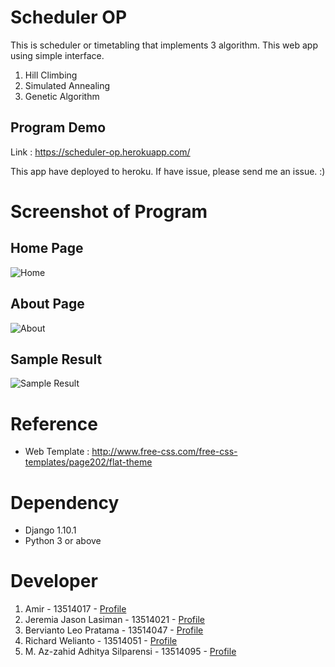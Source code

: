 # Scheduler OP

This is scheduler or timetabling that implements 3 algorithm. This web app using simple interface.

1. Hill Climbing
2. Simulated Annealing
3. Genetic Algorithm

## Program Demo

Link : https://scheduler-op.herokuapp.com/

This app have deployed to heroku. If have issue, please send me an issue. :)

# Screenshot of Program

## Home Page
![Home](https://github.com/berviantoleo/scheduler-op/raw/master/doc/screenshot/sc-home.png "Home Page")

## About Page
![About](https://github.com/berviantoleo/scheduler-op/raw/master/doc/screenshot/sc-about.png "About Page")

## Sample Result
![Sample Result](https://github.com/berviantoleo/scheduler-op/raw/master/doc/screenshot/sc-result.png "Result Page")

# Reference

* Web Template : http://www.free-css.com/free-css-templates/page202/flat-theme

# Dependency

* Django 1.10.1
* Python 3 or above

# Developer

1. Amir - 13514017 - [Profile](https://github.com/greenword000)
2. Jeremia Jason Lasiman - 13514021 - [Profile](https://github.com/JeremiaJ)
3. Bervianto Leo Pratama - 13514047 - [Profile](https://github.com/berviantoleo)
4. Richard Welianto - 13514051 - [Profile](https://github.com/RichardWellianto)
5. M. Az-zahid Adhitya Silparensi - 13514095 - [Profile](https://github.com/Azzahid)
